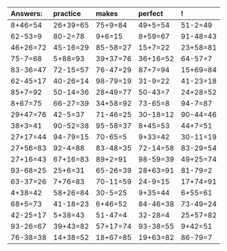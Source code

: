 | Answers: | practice | makes | perfect | ! |
| :--- | :--- | :--- | :--- | :--- |
| 8+46=54 | 26+39=65 | 75+9=84 | 49+5=54 | 51-2=49 | 
| 62-53=9 | 80-2=78 | 9+6=15 | 8+59=67 | 91-48=43 | 
| 46+26=72 | 45-16=29 | 85-58=27 | 15+7=22 | 23+58=81 | 
| 75-7=68 | 5+88=93 | 39+37=76 | 36+16=52 | 64-57=7 | 
| 83-36=47 | 72-15=57 | 76-47=29 | 87+7=94 | 15+69=84 | 
| 62-45=17 | 40-26=14 | 98-79=19 | 31-9=22 | 41-23=18 | 
| 85+7=92 | 50-14=36 | 28+49=77 | 50-43=7 | 24+28=52 | 
| 8+67=75 | 66-27=39 | 34+58=92 | 73-65=8 | 94-7=87 | 
| 29+47=76 | 42-5=37 | 71-46=25 | 30-18=12 | 90-44=46 | 
| 38+3=41 | 90-52=38 | 95-58=37 | 8+45=53 | 44+7=51 | 
| 27+17=44 | 94-79=15 | 70-65=5 | 9+33=42 | 30-11=19 | 
| 27+56=83 | 92-4=88 | 83-48=35 | 72-14=58 | 83-29=54 | 
| 27+16=43 | 67+16=83 | 89+2=91 | 98-59=39 | 49+25=74 | 
| 93-68=25 | 25+6=31 | 65-26=39 | 28+63=91 | 81-79=2 | 
| 63-37=26 | 7+76=83 | 70-11=59 | 24-9=15 | 17+74=91 | 
| 4+38=42 | 58+26=84 | 30-5=25 | 9+35=44 | 6+55=61 | 
| 68+5=73 | 41-18=23 | 6+46=52 | 84-46=38 | 73-49=24 | 
| 42-25=17 | 5+38=43 | 51-47=4 | 32-28=4 | 25+57=82 | 
| 93-26=67 | 39+43=82 | 57+17=74 | 93-38=55 | 9+42=51 | 
| 76-38=38 | 14+38=52 | 18+67=85 | 19+63=82 | 86-79=7 | 
